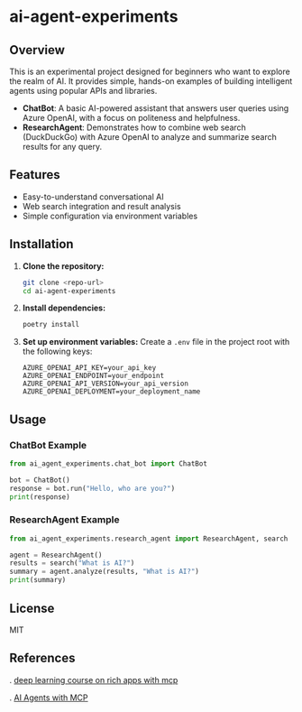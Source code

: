 # ai-agent-experiments

## Overview

This is an experimental project designed for beginners who want to explore the realm of AI. It provides simple, hands-on
examples of building intelligent agents using popular APIs and libraries.

- **ChatBot**: A basic AI-powered assistant that answers user queries using Azure OpenAI, with a focus on politeness and
  helpfulness.
- **ResearchAgent**: Demonstrates how to combine web search (DuckDuckGo) with Azure OpenAI to analyze and summarize
  search results for any query.

## Features

- Easy-to-understand conversational AI
- Web search integration and result analysis
- Simple configuration via environment variables

## Installation

1. **Clone the repository:**
   ```bash
   git clone <repo-url>
   cd ai-agent-experiments
   ```
2. **Install dependencies:**
   ```bash
   poetry install
   ```
3. **Set up environment variables:**
   Create a `.env` file in the project root with the following keys:
   ```env
   AZURE_OPENAI_API_KEY=your_api_key
   AZURE_OPENAI_ENDPOINT=your_endpoint
   AZURE_OPENAI_API_VERSION=your_api_version
   AZURE_OPENAI_DEPLOYMENT=your_deployment_name
   ```

## Usage

### ChatBot Example

```python
from ai_agent_experiments.chat_bot import ChatBot

bot = ChatBot()
response = bot.run("Hello, who are you?")
print(response)
```

### ResearchAgent Example

```python
from ai_agent_experiments.research_agent import ResearchAgent, search

agent = ResearchAgent()
results = search("What is AI?")
summary = agent.analyze(results, "What is AI?")
print(summary)
```

## License

MIT

## References

. [deep learning course on rich apps with mcp](https://learn.deeplearning.ai/courses/mcp-build-rich-context-ai-apps-with-anthropic)

. [AI Agents with MCP](https://learning.oreilly.com/library/view/ai-agents-with/9798341639546/)

